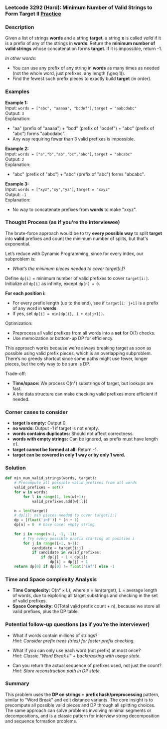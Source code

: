 ### Leetcode 3292 (Hard): Minimum Number of Valid Strings to Form Target II [Practice](https://leetcode.com/problems/minimum-number-of-valid-strings-to-form-target-ii)

### Description  
Given a list of strings **words** and a string **target**, a string **x** is called *valid* if it is a prefix of any of the strings in **words**. Return the **minimum number of valid strings** whose concatenation forms **target**. If it is impossible, return -1.

*In other words:*  
- You can use any prefix of any string in **words** as many times as needed (not the whole word, just prefixes, any length \(\geq 1\)).
- Find the fewest such prefix pieces to exactly build **target** (in order).

### Examples  

**Example 1:**  
Input: `words = ["abc", "aaaaa", "bcdef"]`, `target = "aabcdabc"`  
Output: `3`  
Explanation:  
- "aa" (prefix of "aaaaa") + "bcd" (prefix of "bcdef") + "abc" (prefix of "abc") forms "aabcdabc".
- Any way requiring fewer than 3 valid prefixes is impossible.

**Example 2:**  
Input: `words = ["a","b","ab","bc","abc"]`, `target = "abcabc"`  
Output: `2`  
Explanation:  
- "abc" (prefix of "abc") + "abc" (prefix of "abc") forms "abcabc".

**Example 3:**  
Input: `words = ["xyz","xy","yz"]`, `target = "xxyz"`  
Output: `-1`  
Explanation:  
- No way to concatenate prefixes from **words** to make "xxyz".


### Thought Process (as if you’re the interviewee)  
The brute-force approach would be to try **every possible way** to split **target** into **valid** prefixes and count the minimum number of splits, but that's exponential.

Let’s reduce with Dynamic Programming, since for every index, our subproblem is:  
- *What’s the minimum pieces needed to cover target[i:]*?

Define `dp[i]` = minimum number of valid prefixes to cover `target[i:]`. Initialize all `dp[i]` as infinity, except `dp[n] = 0`.

**For each position i:**  
- For every prefix length (up to the end), see if `target[i: j+1]` is a prefix of any word in **words**.  
- If yes, set `dp[i] = min(dp[i], 1 + dp[j+1])`.

Optimization:  
- Preprocess all valid prefixes from all words into a **set** for O(1) checks.
- Use memoization or bottom-up DP for efficiency.

This approach works because we're always breaking target as soon as possible using valid prefix pieces, which is an overlapping subproblem. There’s no greedy shortcut since some paths might use fewer, longer pieces, but the only way to be sure is DP.

Trade-off:  
- **Time/space:** We process O(n²) substrings of target, but lookups are fast.  
- A trie data structure can make checking valid prefixes more efficient if needed.

### Corner cases to consider  
- **target is empty:** Output 0.
- **no words:** Output -1 if target is not empty.
- **words contains duplicates:** Should not affect correctness.
- **words with empty strings:** Can be ignored, as prefix must have length ≥1.
- **target cannot be formed at all:** Return -1.
- **target can be covered in only 1 way or by only 1 word.**

### Solution

```python
def min_num_valid_strings(words, target):
    # Precompute all possible valid prefixes from all words
    valid_prefixes = set()
    for w in words:
        for l in range(1, len(w)+1):
            valid_prefixes.add(w[:l])
    
    n = len(target)
    # dp[i]: min pieces needed to cover target[i:]
    dp = [float('inf')] * (n + 1)
    dp[n] = 0  # base case: empty string
    
    for i in range(n-1, -1, -1):
        # Try every possible prefix starting at position i
        for j in range(i+1, n+1):
            candidate = target[i:j]
            if candidate in valid_prefixes:
                if dp[j] + 1 < dp[i]:
                    dp[i] = dp[j] + 1
    return dp[0] if dp[0] != float('inf') else -1
```

### Time and Space complexity Analysis  

- **Time Complexity:** O(n² × L), where n = len(target), L = average length of words, due to exploring all target substrings and checking in the set of valid prefixes.
- **Space Complexity:** O(Total valid prefix count + n), because we store all valid prefixes, plus the DP table.

### Potential follow-up questions (as if you’re the interviewer)  

- What if words contain millions of strings?  
  *Hint: Consider prefix trees (tries) for faster prefix checking.*

- What if you can only use each word (not prefix) at most once?  
  *Hint: Classic "Word Break II" + backtracking with usage state.*

- Can you return the actual sequence of prefixes used, not just the count?  
  *Hint: Store reconstruction path in DP state.*

### Summary
This problem uses the **DP on strings + prefix hash/preprocessing** pattern, similar to "Word Break" and edit distance variants. The core insight is to precompute all possible valid pieces and DP through all splitting choices. The same approach can solve problems involving minimal segments or decompositions, and is a classic pattern for interview string decomposition and sequence formation problems.
